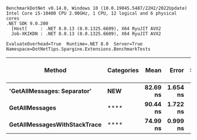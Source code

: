 ```

BenchmarkDotNet v0.14.0, Windows 10 (10.0.19045.5487/22H2/2022Update)
Intel Core i5-10400 CPU 2.90GHz, 1 CPU, 12 logical and 6 physical cores
.NET SDK 9.0.200
  [Host]     : .NET 8.0.13 (8.0.1325.6609), X64 RyuJIT AVX2
  Job-XKIKDN : .NET 8.0.13 (8.0.1325.6609), X64 RyuJIT AVX2

EvaluateOverhead=True  Runtime=.NET 8.0  Server=True  
Namespace=DotNetTips.Spargine.Extensions.BenchmarkTests  

```
| Method                       | Categories | Mean     | Error    | StdDev   | StdErr   | Min      | Q1       | Median   | Q3       | Max      | Op/s         | CI99.9% Margin | Iterations | Kurtosis | MValue | Skewness | Rank | LogicalGroup | Baseline | Gen0   | Exceptions | Completed Work Items | Lock Contentions | Code Size | Allocated |
|----------------------------- |----------- |---------:|---------:|---------:|---------:|---------:|---------:|---------:|---------:|---------:|-------------:|---------------:|-----------:|---------:|-------:|---------:|-----:|------------- |--------- |-------:|-----------:|---------------------:|-----------------:|----------:|----------:|
| **&#39;GetAllMessages: Separator&#39;**  | ****NEW****    | **82.69 ns** | **1.654 ns** | **2.319 ns** | **0.446 ns** | **80.41 ns** | **80.78 ns** | **81.69 ns** | **84.16 ns** | **88.24 ns** | **12,092,630.6** |      **13.277 ns** |      **27.00** |    **2.741** |  **2.125** |   **0.9620** |    **2** | *****            | **No**       | **0.0014** |          **-** |                    **-** |                **-** |     **854 B** |     **136 B** |
| **GetAllMessages**               | ****           | **90.44 ns** | **1.722 ns** | **1.526 ns** | **0.408 ns** | **89.26 ns** | **89.48 ns** | **89.73 ns** | **91.08 ns** | **94.71 ns** | **11,056,486.6** |       **6.796 ns** |      **14.00** |    **4.563** |  **2.000** |   **1.5247** |    **3** | *****            | **No**       | **0.0014** |          **-** |                    **-** |                **-** |     **854 B** |     **136 B** |
| **GetAllMessagesWithStackTrace** | ****           | **74.99 ns** | **0.999 ns** | **0.780 ns** | **0.225 ns** | **74.03 ns** | **74.25 ns** | **74.82 ns** | **75.55 ns** | **76.36 ns** | **13,335,723.1** |       **5.887 ns** |      **12.00** |    **1.587** |  **2.000** |   **0.2871** |    **1** | *****            | **No**       | **0.0024** |          **-** |                    **-** |                **-** |   **2,124 B** |     **224 B** |

